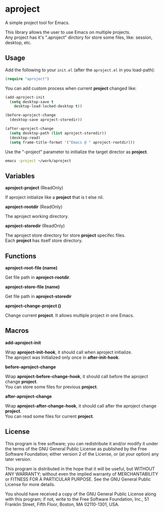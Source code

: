 aproject
========

A simple project tool for Emacs.

This library allows the user to use Emacs on multiple projects.  
Any project has it's ".aproject" dirctory for store some files, like: session, desktop, etc.

Usage
-----

Add the following to your `init.el` (after the `aproject.el` in you load-path):

``` el
(require "aproject")
```

You can add custom process when current **project** changed like:

``` el
(add-aproject-init
  (setq desktop-save t
    desktop-load-locked-desktop t))

(before-aproject-change
  (desktop-save aproject-storedir))

(after-aproject-change
  (setq desktop-path (list aproject-storedir))
  (desktop-read)
  (setq frame-title-format '("Emacs @ " aproject-rootdir)))
```

Use the "-project" parameter to initialize the target director as **project**.

``` bash
emacs -project ~/work/aproject
```

Variables
-------

**aproject-project** (ReadOnly)

If aproject initialize like a **project** that is t else nil.

**aproject-rootdir** (ReadOnly)

The aproject working directory.

**aproject-storedir** (ReadOnly)

The aproject store directory for store **project** specifec files.  
Each **project** has itself store directory.

Functions
-------

**aproject-root-file (name)**

Get file path in **aproject-rootdir**.

**aproject-store-file (name)**

Get file path in **aproject-storedir**

**aproject-change-project ()**

Change current **project**. It allows multiple project in one Emacs.

Macros
-------

**add-aproject-init**

Wrap **aproject-init-hook**, it should call when aproject initialize.  
The aproject was Initialized only once in **after-init-hook**.

**before-aproject-change**

Wrap **aproject-before-change-hook**, it should call before the aproject change
**project**.  
You can store some files for previous **project**.

**after-aproject-change**

Wrap **aproject-after-change-hook**, it should call after the aproject change
**project**.  
You can read some files for current **project**.

License
-------

This program is free software; you can redistribute it and/or modify it under
the terms of the GNU General Public License as published by the Free Software
Foundation; either version 2 of the License, or (at your option) any later
version.

This program is distributed in the hope that it will be useful, but WITHOUT ANY
WARRANTY; without even the implied warranty of MERCHANTABILITY or FITNESS FOR A
PARTICULAR PURPOSE.  See the GNU General Public License for more details.

You should have received a copy of the GNU General Public License along with
this program; if not, write to the Free Software Foundation, Inc., 51 Franklin
Street, Fifth Floor, Boston, MA 02110-1301, USA.
